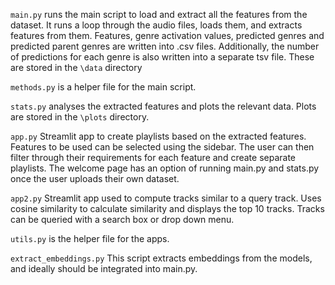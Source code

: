 

`main.py` runs the main script to load and extract all the features from the dataset. It runs a loop through the audio files, loads them, and extracts features from them.
Features, genre activation values, predicted genres and predicted parent genres are written into .csv files.
Additionally, the number of predictions for each genre is also written into a separate tsv file. These are stored in the `\data` directory

`methods.py` is a helper file for the main script.

`stats.py` analyses the extracted features and plots the relevant data. Plots are stored in the `\plots` directory.

`app.py`
Streamlit app to create playlists based on the extracted features. Features to be used can be selected using the sidebar. The user can then filter through their requirements for each feature and create separate playlists. The welcome page has an option of running main.py and stats.py once the user uploads their own dataset.

`app2.py`
Streamlit app used to compute tracks similar to a query track. Uses cosine similarity to calculate similarity and displays the top 10 tracks. Tracks can be queried with a search box or drop down menu. 

`utils.py` is the helper file for the apps.

`extract_embeddings.py`
This script extracts embeddings from the models, and ideally should be integrated into main.py.